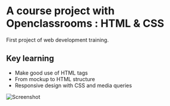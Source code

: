 # A course project with Openclassrooms : HTML & CSS

First project of web development training.

## Key learning

- Make good use of HTML tags
- From mockup to HTML structure
- Responsive design with CSS and media queries

![Screenshot](screenshot.gif)
